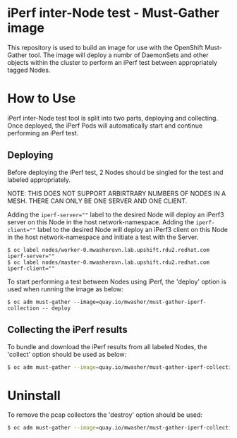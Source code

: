 # iPerf inter-Node test - Must-Gather image

This repository is used to build an image for use with the OpenShift Must-Gather tool.
The image will deploy a numbr of DaemonSets and other objects within the cluster to perform an iPerf test between appropriately tagged Nodes. 

# How to Use
iPerf inter-Node test tool is split into two parts, deploying and collecting. Once deployed, the iPerf Pods will automatically start and continue performing an iPerf test.

## Deploying


Before deploying the iPerf test, 2 Nodes should be singled for the test and labeled appropriately. 

NOTE: THIS DOES NOT SUPPORT ARBIRTRARY NUMBERS OF NODES IN A MESH. THERE CAN ONLY BE ONE SERVER AND ONE CLIENT.

Adding the `iperf-server=""` label to the desired Node will deploy an iPerf3 server on this Node in the host network-namespace.
Adding the `iperf-client=""` label to the desired Node will deploy an iPerf3 client on this Node in the host network-namespace and initiate a test with the Server.

```
$ oc label nodes/worker-0.mwasherovn.lab.upshift.rdu2.redhat.com iperf-server=""
$ oc label nodes/master-0.mwasherovn.lab.upshift.rdu2.redhat.com iperf-client=""
```

To start performing a test between Nodes using iPerf, the 'deploy' option is used when running the image as below:
```
$ oc adm must-gather --image=quay.io/mwasher/must-gather-iperf-collection -- deploy
```

## Collecting the iPerf results
To bundle and download the iPerf results from all labeled Nodes, the 'collect' option should be used as below:
```bash 
$ oc adm must-gather --image=quay.io/mwasher/must-gather-iperf-collection -- collect
```

# Uninstall
To remove the pcap collectors the 'destroy' option should be used:
```bash 
$ oc adm must-gather --image=quay.io/mwasher/must-gather-iperf-collection -- destroy
```
